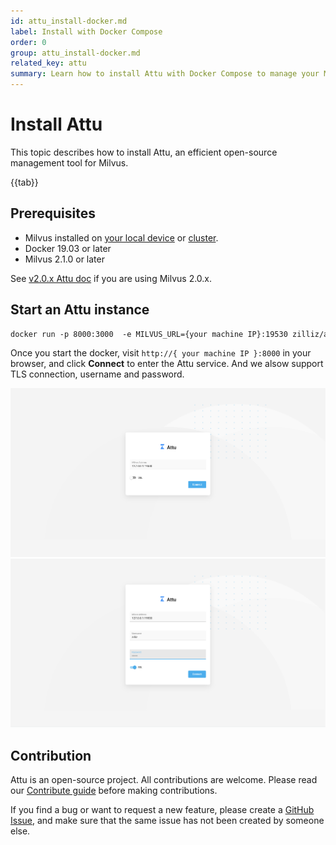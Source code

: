 ```yaml
---
id: attu_install-docker.md
label: Install with Docker Compose
order: 0
group: attu_install-docker.md
related_key: attu
summary: Learn how to install Attu with Docker Compose to manage your Milvus service.
---
```


# Install Attu

This topic describes how to install Attu, an efficient open-source management tool for Milvus.

{{tab}}

## Prerequisites

- Milvus installed on [your local device](install_standalone-docker.md) or [cluster](install_cluster-docker.md).
- Docker 19.03 or later
- Milvus 2.1.0 or later

<div class="alert note">
See <a href="https://milvus.io/docs/v2.0.x/attu_install-docker.md">v2.0.x Attu doc</a> if you are using Milvus 2.0.x.
</div>

## Start an Attu instance

```Apache
docker run -p 8000:3000  -e MILVUS_URL={your machine IP}:19530 zilliz/attu:latest
```

Once you start the docker, visit `http://{ your machine IP }:8000` in your browser, and click **Connect** to enter the Attu service.
And we alsow support TLS connection, username and password.

![Attu_install](../../../../assets/attu/insight_install.png "Connect to the Milvus service.")
![Attu_Login_user_pwd](../../../../assets/attu/insight_install_user_pwd.png "Connect to the Milvus service with username and password.")

## Contribution

Attu is an open-source project. All contributions are welcome. Please read our [Contribute guide](https://github.com/zilliztech/attu) before making contributions.

If you find a bug or want to request a new feature, please create a [GitHub Issue](https://github.com/zilliztech/attu), and make sure that the same issue has not been created by someone else.
